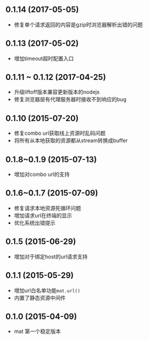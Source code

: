 ## 0.1.14 (2017-05-05)

+ 修复单个请求返回的内容是gzip时浏览器解析出错的问题

## 0.1.13 (2017-05-02)

+ 增加timeout超时配置入口

## 0.1.11 ~ 0.1.12 (2017-04-25)

+ 升级liftoff版本兼容更新版本的nodejs
+ 修复浏览器层有代理服务器时接收不到响应的bug

## 0.1.10 (2015-07-20)

+ 修复combo url获取线上资源时乱码问题
+ 将所有从本地获取的资源都从stream转换成buffer

## 0.1.8~0.1.9 (2015-07-13)
  
+ 增加对combo url的支持

## 0.1.6~0.1.7 (2015-07-09)
  
+ 修复请求本地资源死循环问题
+ 增加请求url在终端的显示
+ 优化系统出错提示

## 0.1.5 (2015-06-29)

+ 增加对于绑定host的url请求支持

## 0.1.1 (2015-05-29)
  
+ 增加url白名单功能`mat.url()`
+ 内置了静态资源中间件

## 0.1.0 (2015-04-09)
  
+ mat 第一个稳定版本
